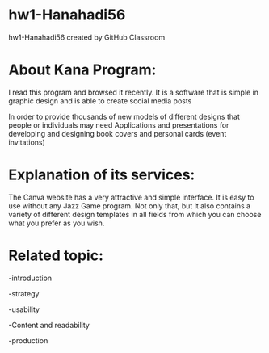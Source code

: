 # hw1-Hanahadi56
hw1-Hanahadi56 created by GitHub Classroom
# About Kana Program:


I read this program and browsed it recently. It is a software that is simple in graphic design and is able to create social media posts

In order to provide thousands of new models of different designs that people or individuals may need
Applications and presentations for developing and designing book covers and personal cards (event invitations)

# Explanation of its services:

The Canva website has a very attractive and simple interface. It is easy to use without any Jazz Game program. Not only that, but it also contains a variety of different design templates in all fields from which you can choose what you prefer as you wish.

# Related topic:
-introduction

-strategy

-usability 

-Content and readability

-production
